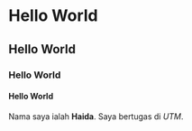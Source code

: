 # Hello World
## Hello World
### Hello World
#### Hello World

Nama saya ialah **Haida**. Saya bertugas di *UTM*.
